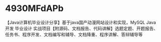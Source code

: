 # 4930MFdAPb
【Java计算机毕业设计分享】基于java国产动漫网站设计和实现，MySQL Java开发 毕业设计 实战项目【附源码、文档报告、代码讲解】选题定题、开题报告、任务书、程序开发、文档编写和辅导、文档降重、程序讲解、答辩辅导等
